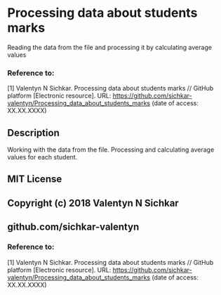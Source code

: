 # Processing data about students marks
Reading the data from the file and processing it by calculating average values

### Reference to:
[1] Valentyn N Sichkar. Processing data about students marks // GitHub platform [Electronic resource]. URL: https://github.com/sichkar-valentyn/Processing_data_about_students_marks (date of access: XX.XX.XXXX)

## Description
Working with the data from the file. Processing and calculating average values for each student.

## MIT License
## Copyright (c) 2018 Valentyn N Sichkar
## github.com/sichkar-valentyn
### Reference to:
[1] Valentyn N Sichkar. Processing data about students marks // GitHub platform [Electronic resource]. URL: https://github.com/sichkar-valentyn/Processing_data_about_students_marks (date of access: XX.XX.XXXX)
